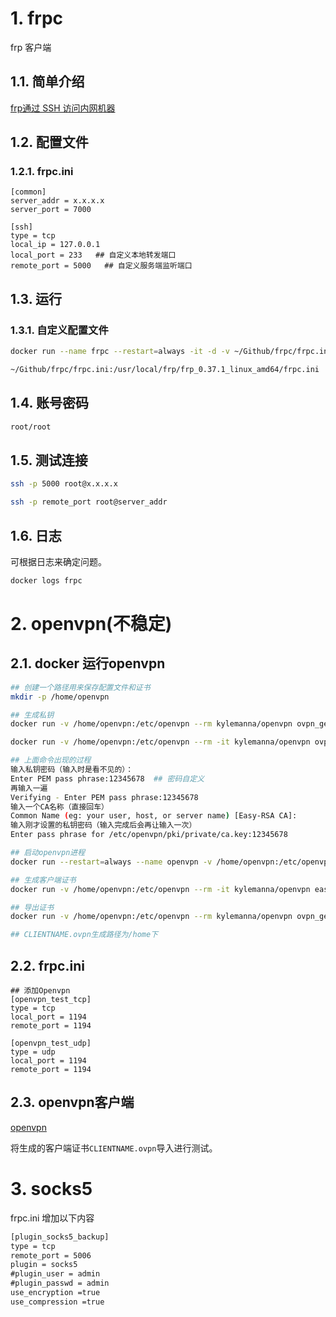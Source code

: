 # 1. frpc
frp 客户端

## 1.1. 简单介绍
[frp通过 SSH 访问内网机器](https://gofrp.org/docs/examples/ssh/)

## 1.2. 配置文件
### 1.2.1. frpc.ini
```
[common]
server_addr = x.x.x.x
server_port = 7000

[ssh]
type = tcp
local_ip = 127.0.0.1
local_port = 233   ## 自定义本地转发端口
remote_port = 5000   ## 自定义服务端监听端口
```

## 1.3. 运行
### 1.3.1. 自定义配置文件
```bash
docker run --name frpc --restart=always -it -d -v ~/Github/frpc/frpc.ini:/usr/local/frp/frp_0.37.1_linux_amd64/frpc.ini -p 7000:7000 -p 233:233 yancccccc/frpc:latest

~/Github/frpc/frpc.ini:/usr/local/frp/frp_0.37.1_linux_amd64/frpc.ini   本地的frpc.ini：容器frpc.ini所在的路径
```

## 1.4. 账号密码
```html
root/root
```

## 1.5. 测试连接
```bash
ssh -p 5000 root@x.x.x.x

ssh -p remote_port root@server_addr
```

## 1.6. 日志
可根据日志来确定问题。

```bash
docker logs frpc
```

# 2. openvpn(不稳定)
## 2.1. docker 运行openvpn
```bash
## 创建一个路径用来保存配置文件和证书
mkdir -p /home/openvpn

## 生成私钥
docker run -v /home/openvpn:/etc/openvpn --rm kylemanna/openvpn ovpn_genconfig -u udp://x.x.x.x    ## 公网ip

docker run -v /home/openvpn:/etc/openvpn --rm -it kylemanna/openvpn ovpn_initpki

## 上面命令出现的过程
输入私钥密码（输入时是看不见的）：
Enter PEM pass phrase:12345678  ## 密码自定义
再输入一遍
Verifying - Enter PEM pass phrase:12345678
输入一个CA名称（直接回车）
Common Name (eg: your user, host, or server name) [Easy-RSA CA]:
输入刚才设置的私钥密码（输入完成后会再让输入一次）
Enter pass phrase for /etc/openvpn/pki/private/ca.key:12345678

## 启动openvpn进程
docker run --restart=always --name openvpn -v /home/openvpn:/etc/openvpn -d -p 1194:1194/udp --cap-add=NET_ADMIN kylemanna/openvpn

## 生成客户端证书
docker run -v /home/openvpn:/etc/openvpn --rm -it kylemanna/openvpn easyrsa build-client-full CLIENTNAME nopass

## 导出证书
docker run -v /home/openvpn:/etc/openvpn --rm kylemanna/openvpn ovpn_getclient CLIENTNAME > CLIENTNAME.ovpn

## CLIENTNAME.ovpn生成路径为/home下
```

## 2.2. frpc.ini
```
## 添加Openvpn
[openvpn_test_tcp]
type = tcp
local_port = 1194
remote_port = 1194

[openvpn_test_udp]
type = udp
local_port = 1194
remote_port = 1194
```

## 2.3. openvpn客户端
[openvpn](https://openvpn.net/vpn-client/)

将生成的客户端证书`CLIENTNAME.ovpn`导入进行测试。

# 3. socks5
frpc.ini 增加以下内容

```html
[plugin_socks5_backup]
type = tcp
remote_port = 5006
plugin = socks5
#plugin_user = admin
#plugin_passwd = admin
use_encryption =true
use_compression =true
```


